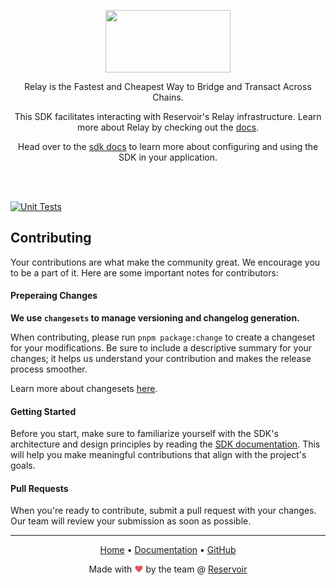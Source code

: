 <p align="center">
<img src="relay-black.svg" width="200" height="100" align="center">
</p>
  <p align="center">
    Relay is the Fastest and Cheapest Way to Bridge and Transact Across Chains.
  </p>
<p align="center">This SDK facilitates interacting with Reservoir's Relay infrastructure. Learn more about Relay by checking out the <a href="https://docs.relay.link">docs</a>.</p>
<p align="center">Head over to the <a href="https://docs.relay.link/references/sdk/getting-started">sdk docs</a> to learn more about configuring and using the SDK in your application.</p>
</br>
</br>

[![Unit Tests](https://github.com/reservoirprotocol/relay-kit/actions/workflows/main-tests.yml/badge.svg)](https://github.com/reservoirprotocol/relay-kit/actions/workflows/main-tests.yml)

## Contributing

Your contributions are what make the community great. We encourage you to be a part of it. Here are some important notes for contributors:

#### Preperaing Changes

**We use `changesets` to manage versioning and changelog generation.**


When contributing, please run `pnpm package:change` to create a changeset for your modifications. Be sure to include a descriptive summary for your changes; it helps us understand your contribution and makes the release process smoother.

Learn more about changesets [here](https://github.com/atlassian/changesets).
#### Getting Started

Before you start, make sure to familiarize yourself with the SDK's architecture and design principles by reading the [SDK documentation](https://docs.relay.link/references/sdk/getting-started). This will help you make meaningful contributions that align with the project's goals.

#### Pull Requests

When you're ready to contribute, submit a pull request with your changes. Our team will review your submission as soon as possible.


---

<p align="center">
  <a href="https://reservoir.tools/">Home</a> • <a href="https://docs.relay.link">Documentation</a> • <a href="https://github.com/reservoirprotocol/relay-kit">GitHub</a>
</p>

<p align="center"> Made with <span style="color: #e25555;">&hearts;</span> by the team @ <a href="https://reservoir.tools/">Reservoir</a></p>
